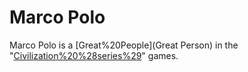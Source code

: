 # Marco Polo

Marco Polo is a [Great%20People](Great Person) in the "[Civilization%20%28series%29](Civilization)" games.